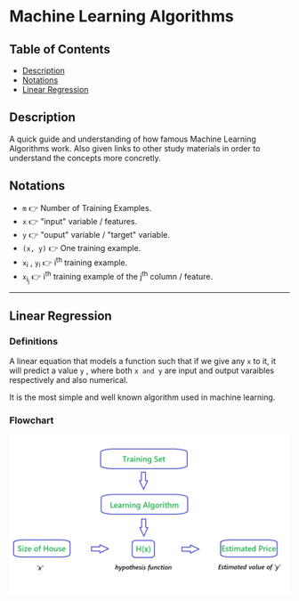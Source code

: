 # Machine Learning Algorithms

## Table of Contents
- [Description](#Description)
- [Notations](#Notations)
- [Linear Regression](#Linear_Regression)

## Description
A quick guide and understanding of how famous Machine Learning Algorithms work. Also given links to other study materials in order to understand the concepts more concretly.

## Notations
- `m` 👉 Number of Training Examples.
- `x` 👉 "input" variable / features.
- `y` 👉 "ouput" variable / "target" variable.
- `(x, y)` 👉 One training example.
- `x`<sub>i</sub> , `y`<sub>i</sub>  👉 i<sup>th</sup> training example.
- `x`<sub>i<sub>j</sub></sub> 👉 i<sup>th</sup> training example of the j<sup>th</sup> column / feature.

----

## Linear Regression
### Definitions
A linear equation that models a function such that if we give any `x` to it, it will predict a value `y` , where both `x and y` are input and output varaibles respectively and also numerical.

It is the most simple and well known algorithm used in machine learning.

### Flowchart 

<p><img src = 'Linear_Reg_Flowchart.png' width = '612'></p>
